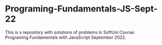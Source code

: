 # Programing-Fundamentals-JS-Sept-22
This is s repository with solutions of problems in SoftUni Course: Programing Fundamentals with JavaScript September 2022.
